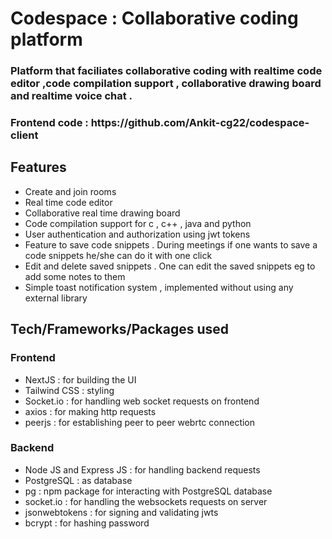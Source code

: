 <h1> Codespace : Collaborative coding platform </h1>
<h3> Platform that faciliates collaborative coding with realtime code editor ,code compilation support ,  collaborative drawing board and realtime voice chat . </h3>

<h3> Frontend code : https://github.com/Ankit-cg22/codespace-client  </h3> 

<h2>Features</h2>

- Create and join rooms 
- Real time code editor
- Collaborative real time drawing board 
- Code compilation support for c , c++ , java and python 
- User authentication and authorization using jwt tokens
- Feature to save code snippets . During meetings if one wants to save a code snippets he/she can do it with one click 
- Edit and delete saved snippets . One can edit the saved snippets eg to add some notes to them 
- Simple toast notification system , implemented without using any external library 

<h2>Tech/Frameworks/Packages used</h2>

<h3> Frontend </h3>

- NextJS : for building the UI
- Tailwind CSS : styling 
- Socket.io : for handling web socket requests on frontend
- axios : for making http requests 
- peerjs : for establishing peer to peer webrtc connection 


<h3> Backend </h3>

- Node JS and Express JS : for handling backend requests
- PostgreSQL : as database 
- pg : npm package for interacting with PostgreSQL database
- socket.io : for handling the websockets requests on server
- jsonwebtokens : for signing and validating jwts
- bcrypt : for hashing password
